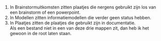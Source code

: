 1. In Brainstormuitkomsten zitten plaatjes die nergens gebruikt zijn los van een brainstorm of een powerpoint.
2. In Modellen zitten informatiemodellen die verder geen status hebben.
3. In Plaatjes zitten de plaatjes die gebruikt zijn in documentatie.   
Als een bestand niet in een van deze drie mappen zit, dan heb ik het gewoon in de root laten staan.